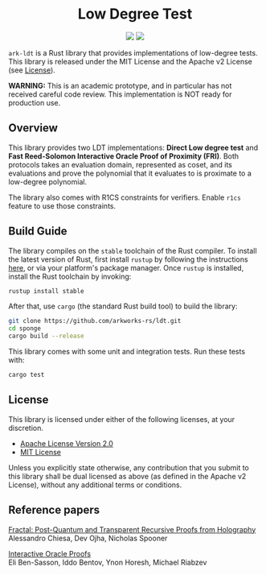 <h1 align="center">Low Degree Test</h1>

<p align="center">
    <a href="https://github.com/arkworks-rs/sponge/blob/master/LICENSE-APACHE">
        <img src="https://img.shields.io/badge/license-APACHE-blue.svg"></a>
    <a href="https://github.com/arkworks-rs/sponge/blob/master/LICENSE-MIT">
        <img src="https://img.shields.io/badge/license-MIT-blue.svg"></a>
</p>

`ark-ldt` is a Rust library that provides implementations of low-degree tests. This library is released under the MIT License
and the Apache v2 License (see [License](#license)).

**WARNING:** This is an academic prototype, and in particular has not received careful code review.
This implementation is NOT ready for production use.

## Overview

This library provides two LDT implementations: **Direct Low degree test** and **Fast Reed-Solomon Interactive Oracle Proof of Proximity (FRI)**.
Both protocols takes an evaluation domain, represented as coset, and its evaluations and prove the polynomial that it evaluates to is 
proximate to a low-degree polynomial. 

The library also comes with R1CS constraints for verifiers. Enable `r1cs` feature to use those constraints. 

## Build Guide

The library compiles on the `stable` toolchain of the Rust compiler. To install the latest version
of Rust, first install `rustup` by following the instructions [here](https://rustup.rs/), or via
your platform's package manager. Once `rustup` is installed, install the Rust toolchain by invoking:
```bash
rustup install stable
```

After that, use `cargo` (the standard Rust build tool) to build the library:
```bash
git clone https://github.com/arkworks-rs/ldt.git
cd sponge 
cargo build --release
```

This library comes with some unit and integration tests. Run these tests with:
```bash
cargo test
```


## License

This library is licensed under either of the following licenses, at your discretion.

* [Apache License Version 2.0](LICENSE-APACHE)
* [MIT License](LICENSE-MIT)

Unless you explicitly state otherwise, any contribution that you submit to this library shall be
dual licensed as above (as defined in the Apache v2 License), without any additional terms or
conditions.

## Reference papers

[Fractal: Post-Quantum and Transparent Recursive Proofs from Holography][cos20]<br>
Alessandro Chiesa, Dev Ojha, Nicholas Spooner     

[Interactive Oracle Proofs][bbhr17]<br>
Eli Ben-Sasson, Iddo Bentov, Ynon Horesh, Michael Riabzev

[cos20]: https://eprint.iacr.org/2019/1076
[bbhr17]: https://eccc.weizmann.ac.il/report/2017/134/
